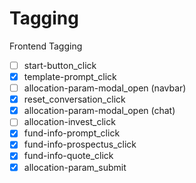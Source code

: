 # Tagging

Frontend Tagging

- [ ] start-button_click
- [x] template-prompt_click
- [ ] allocation-param-modal_open (navbar)
- [x] reset_conversation_click
- [x] allocation-param-modal_open (chat)
- [ ] allocation-invest_click
- [x] fund-info-prompt_click
- [x] fund-info-prospectus_click
- [x] fund-info-quote_click
- [x] allocation-param_submit
